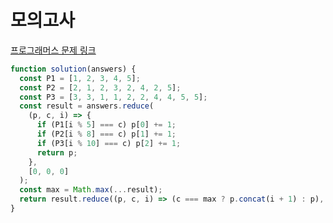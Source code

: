 # 모의고사

[프로그래머스 문제 링크](https://programmers.co.kr/learn/courses/30/lessons/42840)

```javascript
function solution(answers) {
  const P1 = [1, 2, 3, 4, 5];
  const P2 = [2, 1, 2, 3, 2, 4, 2, 5];
  const P3 = [3, 3, 1, 1, 2, 2, 4, 4, 5, 5];
  const result = answers.reduce(
    (p, c, i) => {
      if (P1[i % 5] === c) p[0] += 1;
      if (P2[i % 8] === c) p[1] += 1;
      if (P3[i % 10] === c) p[2] += 1;
      return p;
    },
    [0, 0, 0]
  );
  const max = Math.max(...result);
  return result.reduce((p, c, i) => (c === max ? p.concat(i + 1) : p), []);
}
```
